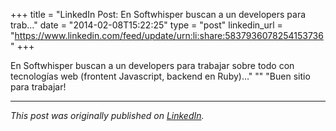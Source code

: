 +++
title = "LinkedIn Post: En Softwhisper buscan a un developers para trab..."
date = "2014-02-08T15:22:25"
type = "post"
linkedin_url = "https://www.linkedin.com/feed/update/urn:li:share:5837936078254153736"
+++

En Softwhisper buscan a un developers para trabajar sobre todo con tecnologías web (frontent Javascript, backend en Ruby)…"
""
"Buen sitio para trabajar!

---

*This post was originally published on [LinkedIn](https://www.linkedin.com/in/adrianmoreno/recent-activity/all/).*